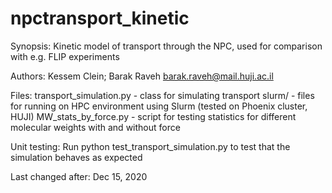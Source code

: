 # npctransport_kinetic
Synopsis:
Kinetic model of transport through the NPC, used for comparison with e.g. FLIP experiments

Authors:
Kessem Clein;
Barak Raveh barak.raveh@mail.huji.ac.il

Files:
transport_simulation.py - class for simulating transport
slurm/ - files for running on HPC environment using Slurm (tested on Phoenix cluster, HUJI)
MW_stats_by_force.py - script for testing statistics for different molecular weights with and without force

Unit testing:
Run python test_transport_simulation.py to test that the simulation behaves as expected

Last changed after:
Dec 15, 2020
